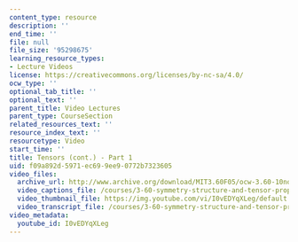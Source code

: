 ```yaml
---
content_type: resource
description: ''
end_time: ''
file: null
file_size: '95298675'
learning_resource_types:
- Lecture Videos
license: https://creativecommons.org/licenses/by-nc-sa/4.0/
ocw_type: ''
optional_tab_title: ''
optional_text: ''
parent_title: Video Lectures
parent_type: CourseSection
related_resources_text: ''
resource_index_text: ''
resourcetype: Video
start_time: ''
title: Tensors (cont.) - Part 1
uid: f09a892d-5971-ec69-9ee9-0772b7323605
video_files:
  archive_url: http://www.archive.org/download/MIT3.60F05/ocw-3.60-10nov2005-pt1-220k.mp4
  video_captions_file: /courses/3-60-symmetry-structure-and-tensor-properties-of-materials-fall-2005/b7ec53bf3df95d0c8c026ec1fa6f92bd_I0vEDYqXLeg.vtt
  video_thumbnail_file: https://img.youtube.com/vi/I0vEDYqXLeg/default.jpg
  video_transcript_file: /courses/3-60-symmetry-structure-and-tensor-properties-of-materials-fall-2005/8ff34caca0ef17cd438bb1ab98243b36_I0vEDYqXLeg.pdf
video_metadata:
  youtube_id: I0vEDYqXLeg
---
```


